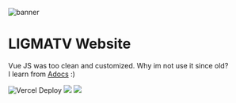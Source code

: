 ![banner](https://socialify.git.ci/LIGMATV/Docs/image?description=1&font=Inter&language=1&logo=https://avatars.githubusercontent.com/LIGMATV&name=1&owner=1&pattern=Circuit%20Board&theme=Light)

# LIGMATV Website
Vue JS was too clean and customized. Why im not use it since old?  
I learn from [Adocs](https://github.com/Evavic44/adocs) :)

![Vercel Deploy](https://therealsujitk-vercel-badge.vercel.app/?app=ligmatv&style=for-the-badge) ![](https://img.shields.io/badge/Vite-B73BFE?style=for-the-badge&logo=vite&logoColor=FFD62E) ![](https://img.shields.io/badge/Markdown-000000?style=for-the-badge&logo=markdown&logoColor=white)

